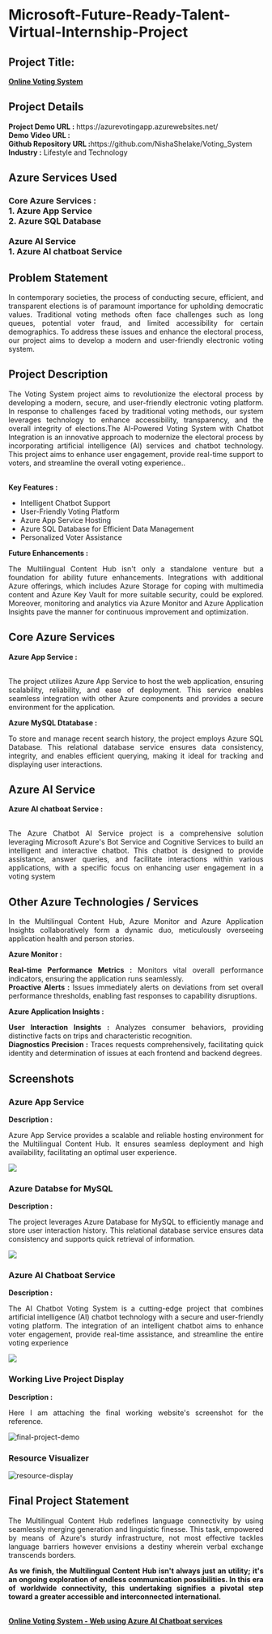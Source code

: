 <h1>Microsoft-Future-Ready-Talent-Virtual-Internship-Project</h1>
<h2>Project Title:</h2><b><a href="https://azurevotingapp.azurewebsites.net/"> Online Voting System</b></a>
<br>
<h2>Project Details</h2>
<b>Project Demo URL :</b> https://azurevotingapp.azurewebsites.net/<br>
<b>Demo Video URL :</b>  <br>
<b>Github Repository URL :</b>https://github.com/NishaShelake/Voting_System<br>
<b>Industry :</b> Lifestyle and Technology<br>
<h2>Azure Services Used</h2>
<h3>
Core Azure Services : <br>
1. Azure App Service <br>
2. Azure SQL Database <br> <br>
Azure AI Service <br>
1. Azure AI chatboat Service
</h3>
<h2>Problem Statement</h2>
<p align="justify">In contemporary societies, the process of conducting secure, efficient, and transparent elections is of paramount importance for upholding democratic values. Traditional voting methods often face challenges such as long queues, potential voter fraud, and limited accessibility for certain demographics. To address these issues and enhance the electoral process, our project aims to develop a modern and user-friendly electronic voting system.</p>

<h2>Project Description</h2>
<p align="justify"> The Voting System project aims to revolutionize the electoral process by developing a modern, secure, and user-friendly electronic voting platform. In response to challenges faced by traditional voting methods, our system leverages technology to enhance accessibility, transparency, and the overall integrity of elections.The AI-Powered Voting System with Chatbot Integration is an innovative approach to modernize the electoral process by incorporating artificial intelligence (AI) services and chatbot technology. This project aims to enhance user engagement, provide real-time support to voters, and streamline the overall voting experience..</p><br>
<b>Key Features :</b>
<ul>
    <li>Intelligent Chatbot Support</li>
    <li>User-Friendly Voting Platform</li>
    <li>Azure App Service Hosting</li>
    <li>Azure SQL Database for Efficient Data Management</li>
    <li> Personalized Voter Assistance</li>
</ul>
<b>Future Enhancements :</b><br>
<p align="justify">The Multilingual Content Hub isn't only a standalone venture but a foundation for ability future enhancements. Integrations with additional Azure offerings, which includes Azure Storage for coping with multimedia content and Azure Key Vault for more suitable security, could be explored. Moreover, monitoring and analytics via Azure Monitor and Azure Application Insights pave the manner for continuous improvement and optimization.</p>
<h2>Core Azure Services</h2>
<b>Azure App Service :</b><br><p align="justify"><br>The project utilizes Azure App Service to host the web application, ensuring scalability, reliability, and ease of deployment. This service enables seamless integration with other Azure components and provides a secure environment for the application.</p>

<b>Azure MySQL Dtatabase :</b><br><p align="justify">To store and manage recent search history, the project employs Azure SQL Database. This relational database service ensures data consistency, integrity, and enables efficient querying, making it ideal for tracking and displaying user interactions.</p>
<h2>Azure AI Service</h2>
<b>Azure AI chatboat Service :</b><br><br><p align="justify">The Azure Chatbot AI Service project is a comprehensive solution leveraging Microsoft Azure's Bot Service and Cognitive Services to build an intelligent and interactive chatbot. This chatbot is designed to provide assistance, answer queries, and facilitate interactions within various applications, with a specific focus on enhancing user engagement in a voting system</p>
<h2>Other Azure Technologies / Services</h2>
<p align="justify">In the Multilingual Content Hub, Azure Monitor and Azure Application Insights collaboratively form a dynamic duo, meticulously overseeing application health and person stories.</p>

<b>Azure Monitor :</b><p align="justify"><b>Real-time Performance Metrics :</b> Monitors vital overall performance indicators, ensuring the application runs seamlessly.<br>
<b>Proactive Alerts :</b> Issues immediately alerts on deviations from set overall performance thresholds, enabling fast responses to capability disruptions.</p>
<b>Azure Application Insights :</b><p align="justify">
<b>User Interaction Insights :</b> Analyzes consumer behaviors, providing distinctive facts on trips and characteristic recognition.<br>
<b>Diagnostics Precision :</b> Traces requests comprehensively, facilitating quick identity and determination of issues at each frontend and backend degrees.

<h2>Screenshots</h2>
<h3>Azure App Service</h3>
<b>Description :</b><p align="justify">Azure App Service provides a scalable and reliable hosting environment for the Multilingual Content Hub. It ensures seamless deployment and high availability, facilitating an optimal user experience.</p>
<img src="https://github.com/NishaShelake/Voting_System/blob/main/screenshots/Screenshot%20(6).png"></img><br>
<h3>Azure Databse for MySQL</h3>
<b>Description :</b><p align="justify"> The project leverages Azure Database for MySQL to efficiently manage and store user interaction history. This relational database service ensures data consistency and supports quick retrieval of information.</p>
<img src="https://github.com/NishaShelake/Voting_System/blob/main/screenshots/Screenshot%20(2).png"></img><br>
<h3>Azure AI Chatboat Service</h3>
<b>Description :</b><p align="justify">The AI Chatbot Voting System is a cutting-edge project that combines artificial intelligence (AI) chatbot technology with a secure and user-friendly voting platform. The integration of an intelligent chatbot aims to enhance voter engagement, provide real-time assistance, and streamline the entire voting experience</p>
<img src="https://github.com/NishaShelake/Voting_System/blob/main/screenshots/Screenshot%20(1).png"></img><br>
<h3>Working Live Project Display</h3>
<b>Description :</b><p align="justify">Here I am attaching the final working website's screenshot for the reference.</p>
<img src="https://github.com/NishaShelake/Voting_System/blob/main/screenshots/Screenshot%20(4).png"alt="final-project-demo"></img>

<h3>Resource Visualizer</h3>
<img src="https://github.com/NishaShelake/Voting_System/blob/main/screenshots/Screenshot%20(9).png" alt="resource-display"></img>

<h2>Final Project Statement</h2>
<p align="justify">
The Multilingual Content Hub redefines language connectivity by using seamlessly merging generation and linguistic finesse. This task, empowered by means of Azure's sturdy infrastructure, not most effective tackles language barriers however envisions a destiny wherein verbal exchange transcends borders.</p>
<p align="justify">
<b>As we finish, the Multilingual Content Hub isn't always just an utility; it's an ongoing exploration of endless communication possibilities. In this era of worldwide connectivity, this undertaking signifies a pivotal step toward a greater accessible and interconnected international.</b>
</p> <br>
</h2><b><a href="https://aiwebappazure.azurewebsites.net/">Online Voting System - Web  using Azure AI Chatboat services</b></a>